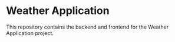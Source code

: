# Weather Application

This repository contains the backend and frontend for the Weather Application project.